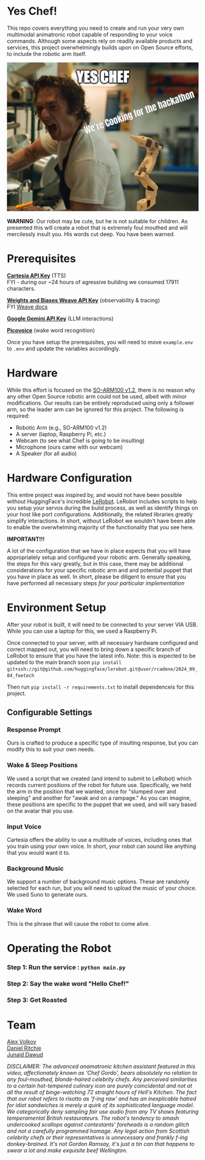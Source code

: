 # Yes Chef! 

This repo covers everything you need to create and run your very own multimodal animatronic robot capable of responding to your voice commands. Although some aspects rely on readily available products and services, this project overwhelmingly builds upon on Open Source efforts, to include the robotic arm itself. 

![Yes Chef!](./yes-chef.jpeg)

**WARNING**: Our robot may be cute, but he is not suitable for children. As presented this will create a robot that is extremely foul mouthed and will mercilessly insult you. His words cut deep. You have been warned.  

# Prerequisites 

[**Cartesia API Key**](https://play.cartesia.ai/) (TTS)  
FYI - during our ~24 hours of agressive building we consumed 17911 characters.  

[**Weights and Biases Weave API Key**](https://wandb.ai/authorize) (observability & tracing)  
FYI [Weave docs](https://wandb.me/weave)  

[**Google Gemini API Key**](https://ai.google.dev/gemini-api) (LLM interactions)  

[**Picovoice**](https://picovoice.ai/docs/porcupine/) (wake word recognition)  
 
Once you have setup the prerequisites, you will need to move `example.env` to `.env` and update the variables accordingly.   

# Hardware 

While this effort is focused on the [SO-ARM100 v1.2](https://github.com/TheRobotStudio/SO-ARM100), there is no reason why any other Open Source robotic arm could not be used, albeit with minor modifications. Our results can be entirely reproduced using only a follower arm, so the leader arm can be ignored for this project.  The following is required:  

 - Robotic Arm (e.g., SO-ARM100 v1.2)
 - A server (laptop, Raspberry Pi, etc.)
 - Webcam (to see what Chef is going to be insulting)
 - Microphone (ours came with our webcam)
 - A Speaker (for all audio)

# Hardware Configuration 

This entire project was inspired by, and would not have been possible without HuggingFace's incredible [LeRobot](https://github.com/huggingface/lerobot). LeRobot includes scripts to help you setup your servos during the build process, as well as identify things on your host like port configurations. Additionally, the related libraries greatly simplify interactions. In short, without LeRobot we wouldn't have been able to enable the overwhelming majority of the functionality that you see here.  

**IMPORTANT!!!**  

A lot of the configuration that we have in place expects that you will have appropriately setup and configured your robotic arm. Generally speaking, the steps for this vary greatly, but in this case, there may be additional considerations for your specific robotic arm and and potential puppet that you have in place as well. In short, please be diligent to ensure that you have performed all necessary steps *for your particular implementation*  

# Environment Setup
After your robot is built, it will need to be connected to your server VIA USB. While you can use a laptop for this, we used a Raspberry Pi.  

Once connected to your server, with all necessary hardware configured and correct mapped out, you will need to bring down a specific branch of LeRobot to ensure that you have the latest info. Note: this is expected to be updated to the main branch soon `pip install git+ssh://git@github.com/huggingface/lerobot.git@user/rcadene/2024_09_04_feetech`  

Then run `pip install -r requirements.txt` to install dependenceis for this project.

## Configurable Settings 

### Response Prompt 
Ours is crafted to produce a specific type of insulting response, but you can modify this to suit your own needs.

### Wake & Sleep Positions 
We used a script that we created (and intend to submit to LeRobot) which records current positions of the robot for future use. Specifically, we held the arm in the position that we wanted, once for "slumped over and sleeping" and another for "awak and on a rampage."  As you can imagine, these positions are specific to the puppet that we used, and will vary based on the avatar that you use.

### Input Voice 
Cartesia offers the ability to use a multitude of voices, including ones that you train using your own voice. In short, your robot can sound like anything that you would want it to.

### Background Music 
We support a number of background music options. These are randomly selected for each run, but you will need to upload the music of your choice. We used Suno to generate ours.

### Wake Word 
This is the phrase that will cause the robot to come alive.  

# Operating the Robot 
### Step 1: Run the service : `python main.py`  
### Step 2: Say the wake word "Hello Chef!"  
### Step 3: Get Roasted   

# Team 
[Alex Volkov](https://www.linkedin.com/in/alex-volkov-/)  
[Daniel Ritchie](https://www.linkedin.com/in/danielritchie123/)  
[Junaid Dawud](https://www.linkedin.com/in/junaid-dawud-48529564/)  

*DISCLAIMER: The advanced anamatronic kitchen assistant featured in this video, affectionately known as 'Chef Gordo', bears absolutely no relation to any foul-mouthed, blonde-haired celebrity chefs. Any perceived similarities to a certain hot-tempered culinary icon are purely coincidental and not at all the result of binge-watching 72 straight hours of Hell's Kitchen. The fact that our robot refers to risotto as 'f-ing raw' and has an inexplicable hatred for idiot sandwiches is merely a quirk of its sophisticated language model. We categorically deny sampling fair use audio from any TV shows featuring temperamental British restaurateurs. The robot's tendency to smash undercooked scallops against contestants' foreheads is a random glitch and not a carefully programmed homage. Any legal action from Scottish celebrity chefs or their representatives is unnecessary and frankly f-ing donkey-brained. It's not Gordon Ramsay, it's just a tin can that happens to swear a lot and make exquisite beef Wellington.*

